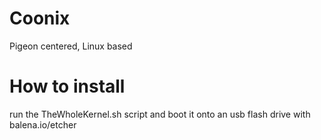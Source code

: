 # Coonix
Pigeon centered, Linux based
# How to install
run the TheWholeKernel.sh script and boot it onto an usb flash drive with balena.io/etcher

